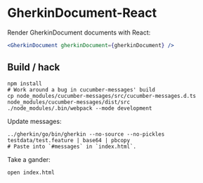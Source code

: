 # GherkinDocument-React

Render GherkinDocument documents with React:

```jsx
<GherkinDocument gherkinDocument={gherkinDocument} />
```

## Build / hack

    npm install
    # Work around a bug in cucumber-messages' build
    cp node_modules/cucumber-messages/src/cucumber-messages.d.ts node_modules/cucumber-messages/dist/src
    ./node_modules/.bin/webpack --mode development

Update messages:

    ../gherkin/go/bin/gherkin --no-source --no-pickles testdata/test.feature | base64 | pbcopy
    # Paste into `#messages` in `index.html`.

Take a gander:

    open index.html